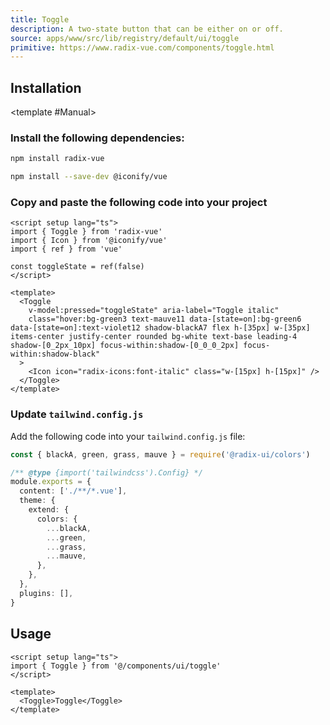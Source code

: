 ```yaml
---
title: Toggle
description: A two-state button that can be either on or off.
source: apps/www/src/lib/registry/default/ui/toggle 
primitive: https://www.radix-vue.com/components/toggle.html
---
```


<ComponentPreview name="ToggleDemo" /> 



## Installation

<TabPreview name="CLI">
<template #CLI>

```bash
npx shadcn-vue@latest add toggle
```
</template>

<template #Manual>

<Steps>

### Install the following dependencies:

```bash
npm install radix-vue

npm install --save-dev @iconify/vue
```

### Copy and paste the following code into your project

```vue
<script setup lang="ts">
import { Toggle } from 'radix-vue'
import { Icon } from '@iconify/vue'
import { ref } from 'vue'

const toggleState = ref(false)
</script>

<template>
  <Toggle
    v-model:pressed="toggleState" aria-label="Toggle italic"
    class="hover:bg-green3 text-mauve11 data-[state=on]:bg-green6 data-[state=on]:text-violet12 shadow-blackA7 flex h-[35px] w-[35px] items-center justify-center rounded bg-white text-base leading-4 shadow-[0_2px_10px] focus-within:shadow-[0_0_0_2px] focus-within:shadow-black"
  >
    <Icon icon="radix-icons:font-italic" class="w-[15px] h-[15px]" />
  </Toggle>
</template>
```

### Update `tailwind.config.js`

Add the following code into your `tailwind.config.js` file:

```ts
const { blackA, green, grass, mauve } = require('@radix-ui/colors')

/** @type {import('tailwindcss').Config} */
module.exports = {
  content: ['./**/*.vue'],
  theme: {
    extend: {
      colors: {
        ...blackA,
        ...green,
        ...grass,
        ...mauve,
      },
    },
  },
  plugins: [],
}
```

</Steps>

</template>
</TabPreview>

## Usage

```vue
<script setup lang="ts">
import { Toggle } from '@/components/ui/toggle'
</script>

<template>
  <Toggle>Toggle</Toggle>
</template>
```